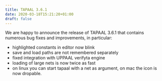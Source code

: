 ```yaml
---
title: TAPAAL 3.6.1 
date: 2020-03-18T15:21:20+01:00
draft: false
---
```


We are happy to announce the release of TAPAAL 3.6.1 that contains numerous bug fixes and improvements, in particular:

  * highlighted constants in editor now blink
  * save and load paths are not remembered separately
  * fixed integration with UPPAAL verifyta engine
  * loading of large nets is now twice as fast
  * on linux you can start tapaal with a net as argument, on mac the icon is now dropable.
